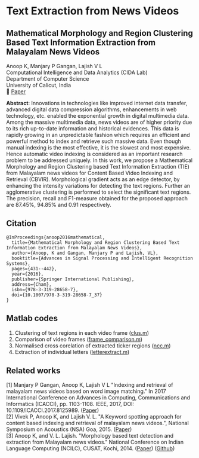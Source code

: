 # Text Extraction from News Videos
## Mathematical Morphology and Region Clustering Based Text Information Extraction from Malayalam News Videos
Anoop K, Manjary P Gangan, Lajish V L</br>
Computational Intelligence and Data Analytics (CIDA Lab) </br>
Department of Computer Science </br>
University of Calicut, India </br>
:memo: [Paper](https://rd.springer.com/chapter/10.1007/978-3-319-28658-7_37)</br>


**Abstract**: Innovations in technologies like improved internet data transfer, advanced digital data compression algorithms, enhancements in web technology, etc. enabled the exponential growth in digital multimedia data. Among the massive multimedia data, news videos are of higher priority due to its rich up-to-date information and historical evidences. This data is rapidly growing in an unpredictable fashion which requires an efficient and powerful method to index and retrieve such massive data. Even though manual indexing is the most effective, it is the slowest and most expensive. Hence automatic video indexing is considered as an important research problem to be addressed uniquely. In this work, we propose a Mathematical Morphology and Region Clustering based Text Information Extraction (TIE) from Malayalam news videos for Content Based Video Indexing and Retrieval (CBVIR). Morphological gradient acts as an edge detector, by enhancing the intensity variations for detecting the text regions. Further an agglomerative clustering is performed to select the significant text regions. The precision, recall and F1-measure obtained for the proposed approach are 87.45%, 94.85% and 0.91 respectively.

## Citation
```
@InProceedings{anoop2016mathematical,
  title={Mathematical Morphology and Region Clustering Based Text Information Extraction from Malayalam News Videos},
  author={Anoop, K and Gangan, Manjary P and Lajish, VL},
  booktitle={Advances in Signal Processing and Intelligent Recognition Systems},
  pages={431--442},
  year={2016},
  publisher={Springer International Publishing},
  address={Cham},
  isbn={978-3-319-28658-7},
  doi={10.1007/978-3-319-28658-7_37}
}
```

## Matlab codes
1. Clustering of text regions in each video frame ([clus.m](matlab-codes/clus.m))
2. Comparison of video frames ([frame_comparison.m](matlab-codes/frame_comparison.m))
3. Normalised cross corelation of extracted ticker regions ([ncc.m](matlab-codes/ncc.m))
4. Extraction of individual letters ([letterextract.m](matlab-codes/letterextract.m))


## Related works
[1] Manjary P Gangan, Anoop K, Lajish V L "Indexing and retrieval of malayalam news videos based on word image matching." In 2017 International Conference on Advances in Computing, Communications and Informatics (ICACCI), pp. 1103-1108. IEEE, 2017, DOI: 10.1109/ICACCI.2017.8125989. ([Paper](https://ieeexplore.ieee.org/document/8125989)) </br>
[2] Vivek P, Anoop K, and Lajish V. L. "A Keyword spotting approach for content based indexing and retrieval of malayalam news videos.", National Symposium on Acoustics (NSA) Goa, 2015. ([Paper](https://www.researchgate.net/publication/286442254_A_Keyword_Spotting_Approach_for_Content_Based_Indexing_and_Retrieval_of_Malayalam_News_Videos)) </br>
[3] Anoop K, and V. L. Lajish. "Morphology based text detection and extraction from Malayalam news videos." National Conference on Indian Language Computing (NCILC), CUSAT, Kochi, 2014. ([Paper](https://www.researchgate.net/publication/286442060_Morphology_Based_Text_Detection_and_Extraction_from_Malayalam_News_Videos)) ([Github](https://github.com/anoopkdcs/ROI_KeyFrameExtractionFromNewsVideo)) </br> 
